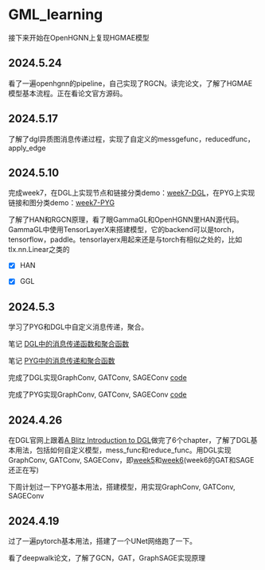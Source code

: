 # GML_learning

接下来开始在OpenHGNN上复现HGMAE模型

## 2024.5.24

看了一遍openhgnn的pipeline，自己实现了RGCN。读完论文，了解了HGMAE模型基本流程。正在看论文官方源码。

## 2024.5.17

了解了dgl异质图消息传递过程，实现了自定义的messgefunc，reducedfunc，apply_edge

## 2024.5.10

完成week7，在DGL上实现节点和链接分类demo：[week7-DGL](./DGL_learning/week7-DGL.ipynb)，在PYG上实现链接和图分类demo：[week7-PYG](./PYG_learning/week7-PYG.ipynb)

了解了HAN和RGCN原理，看了眼GammaGL和OpenHGNN里HAN源代码。GammaGL中使用TensorLayerX来搭建模型，它的backend可以是torch，tensorflow，paddle。tensorlayerx用起来还是与torch有相似之处的，比如tlx.nn.Linear之类的

- [x] HAN

- [x] GGL

## 2024.5.3

学习了PYG和DGL中自定义消息传递，聚合。

笔记 [DGL中的消息传递函数和聚合函数](./DGL_learning/DGL中的消息传递函数和聚合函数.md)

笔记 [PYG中的消息传递和聚合函数](./PYG_learning/PYG中的消息传递和聚合函数.md)

完成了DGL实现GraphConv, GATConv, SAGEConv [code](./DGL_learning/week6-DGL实现GraphConv,GATConv,SAGEConv.ipynb)

完成了PYG实现GraphConv, GATConv, SAGEConv [code](./PYG_learning/week6-PYG实现GraphConv,GATConv,SAGEConv.ipynb)

## 2024.4.26

在DGL官网上跟着[A Blitz Introduction to DGL](https://docs.dgl.ai/tutorials/blitz/index.html)做完了6个chapter，了解了DGL基本用法，包括如何自定义模型，mess_func和reduce_func。用DGL实现GraphConv, GATConv, SAGEConv，即[week5](https://colab.research.google.com/drive/1xSMe9xdEN6EziexnhnYghEXIlPbTC9B5?usp=sharing)和[week6](https://colab.research.google.com/drive/1xSMe9xdEN6EziexnhnYghEXIlPbTC9B5?usp=sharing)(week6的GAT和SAGE还正在写)

下周计划过一下PYG基本用法，搭建模型，用实现GraphConv, GATConv, SAGEConv

## 2024.4.19

过了一遍pytorch基本用法，搭建了一个UNet网络跑了一下。

看了deepwalk论文，了解了GCN，GAT，GraphSAGE实现原理
